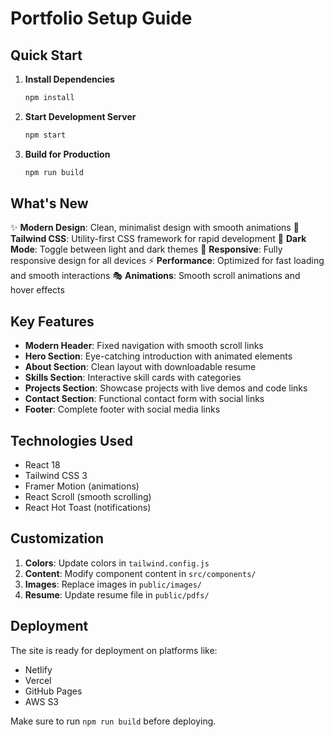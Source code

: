 # Portfolio Setup Guide

## Quick Start

1. **Install Dependencies**
   ```bash
   npm install
   ```

2. **Start Development Server**
   ```bash
   npm start
   ```

3. **Build for Production**
   ```bash
   npm run build
   ```

## What's New

✨ **Modern Design**: Clean, minimalist design with smooth animations
🎨 **Tailwind CSS**: Utility-first CSS framework for rapid development
🌙 **Dark Mode**: Toggle between light and dark themes
📱 **Responsive**: Fully responsive design for all devices
⚡ **Performance**: Optimized for fast loading and smooth interactions
🎭 **Animations**: Smooth scroll animations and hover effects

## Key Features

- **Modern Header**: Fixed navigation with smooth scroll links
- **Hero Section**: Eye-catching introduction with animated elements
- **About Section**: Clean layout with downloadable resume
- **Skills Section**: Interactive skill cards with categories
- **Projects Section**: Showcase projects with live demos and code links
- **Contact Section**: Functional contact form with social links
- **Footer**: Complete footer with social media links

## Technologies Used

- React 18
- Tailwind CSS 3
- Framer Motion (animations)
- React Scroll (smooth scrolling)
- React Hot Toast (notifications)

## Customization

1. **Colors**: Update colors in `tailwind.config.js`
2. **Content**: Modify component content in `src/components/`
3. **Images**: Replace images in `public/images/`
4. **Resume**: Update resume file in `public/pdfs/`

## Deployment

The site is ready for deployment on platforms like:
- Netlify
- Vercel
- GitHub Pages
- AWS S3

Make sure to run `npm run build` before deploying.